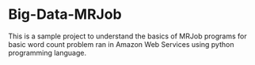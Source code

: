 # Big-Data-MRJob
This is a sample project to understand the basics of MRJob programs for basic word count problem ran in Amazon Web Services using python programming language.

